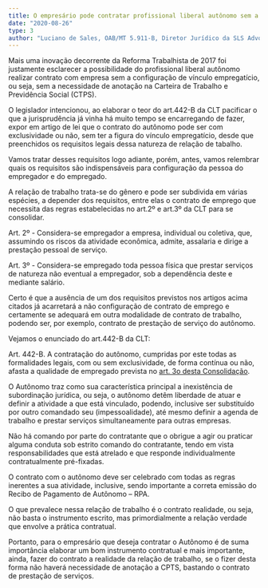 ```yaml
---
title: O empresário pode contratar profissional liberal autônomo sem a assinatura na carteira de trabalho?
date: "2020-08-26"
type: 3
author: "Luciano de Sales, OAB/MT 5.911-B, Diretor Jurídico da SLS Advogados"
---
```


Mais uma inovação decorrente da Reforma Trabalhista de 2017 foi justamente esclarecer a possibilidade do profissional liberal autônomo realizar contrato com empresa sem a configuração de vínculo empregatício, ou seja, sem a necessidade de anotação na Carteira de Trabalho e Previdência Social (CTPS).

O legislador intencionou, ao elaborar o teor do art.442-B da CLT pacificar o que a jurisprudência já vinha há muito tempo se encarregando de fazer, expor em artigo de lei que o contrato do autônomo pode ser com exclusividade ou não, sem ter a figura do vínculo empregatício, desde que preenchidos os requisitos legais dessa natureza de relação de tabalho.

Vamos tratar desses requisitos logo adiante, porém, antes, vamos relembrar quais os requisitos são indispensáveis para configuração da pessoa do empregador e do empregado.

A relação de trabalho trata-se do gênero e pode ser subdivida em várias espécies, a depender dos requisitos, entre elas o contrato de emprego que necessita das regras estabelecidas no art.2º e art.3º da CLT para se consolidar.

Art. 2º - Considera-se empregador a empresa, individual ou coletiva, que, assumindo os riscos da atividade econômica, admite, assalaria e dirige a prestação pessoal de serviço.

Art. 3º - Considera-se empregado toda pessoa física que prestar serviços de natureza não eventual a empregador, sob a dependência deste e mediante salário.

Certo é que a ausência de um dos requisitos previstos nos artigos acima citados já acarretará a não configuração de contrato de emprego e certamente se adequará em outra modalidade de contrato de trabalho, podendo ser, por exemplo, contrato de prestação de serviço do autônomo.

Vejamos o enunciado do art.442-B da CLT:

Art. 442-B. A contratação do autônomo, cumpridas por este todas as formalidades legais, com ou sem exclusividade, de forma contínua ou não, afasta a qualidade de empregado prevista no [art. 3o desta Consolidação](http://www.planalto.gov.br/ccivil_03/decreto-lei/del5452.htm#art3).

O Autônomo traz como sua característica principal a inexistência de subordinação jurídica, ou seja, o autônomo detêm liberdade de atuar e definir a atividade a que está vinculado, podendo, inclusive ser substituído por outro comandado seu (impessoalidade), até mesmo definir a agenda de trabalho e prestar serviços simultaneamente para outras empresas.

Não há comando por parte do contratante que o obrigue a agir ou praticar alguma conduta sob estrito comando do contratante, tendo em vista responsabilidades que está atrelado e que responde individualmente contratualmente pré-fixadas.

O contrato com o autônomo deve ser celebrado com todas as regras inerentes a sua atividade, inclusive, sendo importante a correta emissão do Recibo de Pagamento de Autônomo – RPA.

O que prevalece nessa relação de trabalho é o contrato realidade, ou seja, não basta o instrumento escrito, mas primordialmente a relação verdade que envolve a prática contratual.

Portanto, para o empresário que deseja contratar o Autônomo é de suma importância elaborar um bom instrumento contratual e mais importante, ainda, fazer do contrato a realidade da relação de trabalho, se o fizer desta forma não haverá necessidade de anotação a CPTS, bastando o contrato de prestação de serviços.
